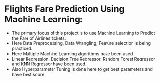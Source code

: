 # Flights Fare Prediction Using Machine Learning:
-  The primary focus of this project is to use Machine Learning to Predict the Fare of Airlines tickets.
-  Here Data Preprocessing, Data Wrangling, Feature selection is being practiced.
-  Here Multiple Machine Learning algorithms have been used.
-  Linear Regression, Decision Tree Regressor, Random Forest Regressor and KNN Regressor have been used.
-  Also Hyperparameter Tuning is done here to get best parameters and have best score.
